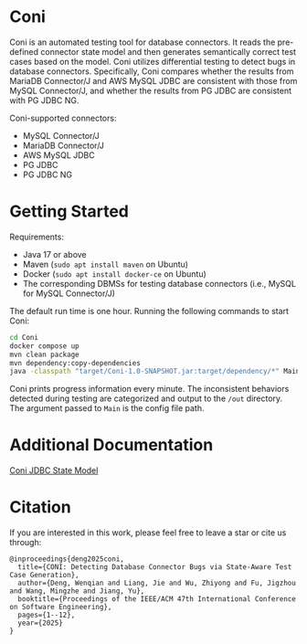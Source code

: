 # Coni

Coni is an automated testing tool for database connectors. It reads the pre-defined connector state model and then generates semantically correct test cases based on the model. Coni utilizes differential testing to detect bugs in database connectors. Specifically, Coni compares whether the results from MariaDB Connector/J and AWS MySQL JDBC are consistent with those from MySQL Connector/J, and whether the results from PG JDBC are consistent with PG JDBC NG.

Coni-supported connectors:

* MySQL Connector/J
* MariaDB Connector/J
* AWS MySQL JDBC
* PG JDBC
* PG JDBC NG

# Getting Started

Requirements:

* Java 17 or above
* Maven (`sudo apt install maven` on Ubuntu)
* Docker (`sudo apt install docker-ce` on Ubuntu)
* The corresponding DBMSs for testing database connectors (i.e., MySQL for MySQL Connector/J)

The default run time is one hour. Running the following commands to start Coni:

```bash
cd Coni
docker compose up
mvn clean package
mvn dependency:copy-dependencies
java -classpath "target/Coni-1.0-SNAPSHOT.jar:target/dependency/*" Main ./property/mysql_cp.properties
```

Coni prints progress information every minute. 
The inconsistent behaviors detected during testing are categorized and output to the `/out` directory. The argument passed to `Main` is the config file path.

# Additional Documentation

[Coni JDBC State Model](https://docs.google.com/spreadsheets/d/1gTIH_F9nV7seuzc0GppZY9lxoYksaAbeF2RQoPpg8CQ/edit?usp=sharing)

# Citation

If you are interested in this work, please feel free to leave a star or cite us through:

```
@inproceedings{deng2025coni,
  title={CONI: Detecting Database Connector Bugs via State-Aware Test Case Generation},
  author={Deng, Wenqian and Liang, Jie and Wu, Zhiyong and Fu, Jigzhou and Wang, Mingzhe and Jiang, Yu},
  booktitle={Proceedings of the IEEE/ACM 47th International Conference on Software Engineering},
  pages={1--12},
  year={2025}
}
```
